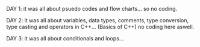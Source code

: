 DAY 1:
it was all about psuedo codes and flow charts... so no coding.

DAY 2:
it was all about variables, data types, comments, type conversion, type casting and operators in C++... (Basics of C++) no coding here aswell.

DAY 3:
it was all about conditionals and loops...
